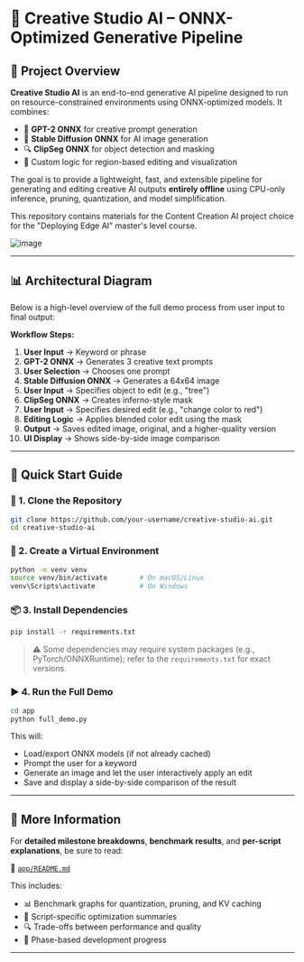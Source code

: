 # 🧠 Creative Studio AI – ONNX-Optimized Generative Pipeline

## 📘 Project Overview

**Creative Studio AI** is an end-to-end generative AI pipeline designed to run on resource-constrained environments using ONNX-optimized models. It combines:

- 🧠 **GPT-2 ONNX** for creative prompt generation  
- 🎨 **Stable Diffusion ONNX** for AI image generation  
- 🔍 **ClipSeg ONNX** for object detection and masking  
- 🧰 Custom logic for region-based editing and visualization  

The goal is to provide a lightweight, fast, and extensible pipeline for generating and editing creative AI outputs **entirely offline** using CPU-only inference, pruning, quantization, and model simplification.

This repository contains materials for the Content Creation AI project choice  for the "Deploying Edge AI" master's level course.

![image](https://github.com/user-attachments/assets/4ec4c32c-ad25-407e-a9f4-fffabe35cf00)



---

## 📊 Architectural Diagram

Below is a high-level overview of the full demo process from user input to final output:



**Workflow Steps:**

1. **User Input** → Keyword or phrase
2. **GPT-2 ONNX** → Generates 3 creative text prompts
3. **User Selection** → Chooses one prompt
4. **Stable Diffusion ONNX** → Generates a 64x64 image
5. **User Input** → Specifies object to edit (e.g., "tree")
6. **ClipSeg ONNX** → Creates inferno-style mask
7. **User Input** → Specifies desired edit (e.g., "change color to red")
8. **Editing Logic** → Applies blended color edit using the mask
9. **Output** → Saves edited image, original, and a higher-quality version
10. **UI Display** → Shows side-by-side image comparison

---

## 🚀 Quick Start Guide

### 🔧 1. Clone the Repository

```bash
git clone https://github.com/your-username/creative-studio-ai.git
cd creative-studio-ai
```

### 🐍 2. Create a Virtual Environment

```bash
python -m venv venv
source venv/bin/activate        # On macOS/Linux
venv\Scripts\activate           # On Windows
```

### 📦 3. Install Dependencies

```bash
pip install -r requirements.txt
```

> ⚠️ Some dependencies may require system packages (e.g., PyTorch/ONNXRuntime); refer to the `requirements.txt` for exact versions.

### ▶️ 4. Run the Full Demo

```bash
cd app
python full_demo.py
```

This will:

- Load/export ONNX models (if not already cached)
- Prompt the user for a keyword
- Generate an image and let the user interactively apply an edit
- Save and display a side-by-side comparison of the result

---

## 📂 More Information

For **detailed milestone breakdowns**, **benchmark results**, and **per-script explanations**, be sure to read:

📄 [`app/README.md`](app/README.md)

This includes:

- 📊 Benchmark graphs for quantization, pruning, and KV caching
- 📄 Script-specific optimization summaries
- 🔍 Trade-offs between performance and quality
- 🎯 Phase-based development progress

---
